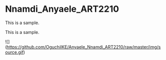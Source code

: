 # Nnamdi_Anyaele_ART2210

This is a sample.

This is a sample.

![] (https://github.com/OguchiIKE/Anyaele_Nnamdi_ART2210/raw/master/img/source.gif)